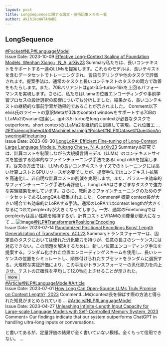 ```yaml
---
layout: post
title: LongSequenceに関する論文・技術記事メモの一覧
author: AkihikoWATANABE
---
```

## LongSequence
<div class="visible-content">
<a class="button" href="articles/Pocket.html">#Pocket</a><a class="button" href="articles/NLP.html">#NLP</a><a class="button" href="articles/LanguageModel.html">#LanguageModel</a><br><span class="issue_date">Issue Date: 2023-10-09</span>
<a href="https://github.com/AkihikoWatanabe/paper_notes/issues/1060">Effective Long-Context Scaling of Foundation Models, Wenhan Xiong+, N_A, arXiv23</a>
<span class="snippet"><span>Summary</span>私たちは、長いコンテキストをサポートする一連のLLMsを提案します。これらのモデルは、長いテキストを含むデータセットでトレーニングされ、言語モデリングや他のタスクで評価されます。提案手法は、通常のタスクと長いコンテキストのタスクの両方で改善をもたらします。また、70Bバリアントはgpt-3.5-turbo-16kを上回るパフォーマンスを実現します。さらに、私たちはLlamaの位置エンコーディングや事前学習プロセスの設計選択の影響についても分析しました。結果から、長いコンテキストの継続的な事前学習が効果的であることが示されました。</span>
<span class="snippet"><span>Comment</span>以下elvis氏のツイートの意訳Metaが32kのcontext windowをサポートする70BのLLaMa2のvariant提案し、gpt-3.5-turboをlong contextが必要なタスクでoutperform。short contextのLLaMa2を継続的に訓練して実現。これ位置エ ...</span>
<a class="button" href="articles/Efficiency_SpeedUp.html">#Efficiency/SpeedUp</a><a class="button" href="articles/MachineLearning.html">#MachineLearning</a><a class="button" href="articles/Pocket.html">#Pocket</a><a class="button" href="articles/NLP.html">#NLP</a><a class="button" href="articles/Dataset.html">#Dataset</a><a class="button" href="articles/QuestionAnswering.html">#QuestionAnswering</a><a class="button" href="articles/Finetuning.html">#Finetuning</a><br><span class="issue_date">Issue Date: 2023-09-30</span>
<a href="https://github.com/AkihikoWatanabe/paper_notes/issues/1045">LongLoRA: Efficient Fine-tuning of Long-Context Large Language Models, Yukang Chen+, N_A, arXiv23</a>
<span class="snippet"><span>Summary</span>本研究では、計算コストを制限しながら大規模言語モデル（LLMs）のコンテキストサイズを拡張する効率的なファインチューニング手法であるLongLoRAを提案します。従来の方法では、LLMsの長いコンテキストサイズでのトレーニングには高い計算コストとGPUリソースが必要でしたが、提案手法ではコンテキスト拡張を高速化し、非自明な計算コストの削減を実現します。また、パラメータ効率的なファインチューニング手法も再評価し、LongLoRAはさまざまなタスクで強力な実験結果を示しています。さらに、教師ありファインチューニングのためのデータセットであるLongQAも収集されました。</span>
<span class="snippet"><span>Comment</span># 概要context長が大きい場合でも効率的にLoRAする手法。通常のLoRAではcontext lengthが大きくなるにつれてperplexityが大きくなってしまう。一方、通常のFinetuningではperplexityは高い性能を維持するが、計算コストとVRAMの消費量が膨大になって ...</span>
<img src="https://github.com/AkihikoWatanabe/paper_notes/assets/12249301/fc3d17c7-b1ac-4741-9895-bce70cf0b356" alt="image"><a class="button" href="articles/NLP.html">#NLP</a><a class="button" href="articles/Transformer.html">#Transformer</a><a class="button" href="articles/PositionalEncoding.html">#PositionalEncoding</a><br><span class="issue_date">Issue Date: 2023-07-14</span>
<a href="https://github.com/AkihikoWatanabe/paper_notes/issues/820">Randomized Positional Encodings Boost Length Generalization of Transformers, ACL23</a>
<span class="snippet"><span>Summary</span>トランスフォーマーは、固定長のタスクにおいては優れた汎化能力を持つが、任意の長さのシーケンスには対応できない。この問題を解決するために、新しい位置エンコーディング手法を提案する。ランダム化された位置エンコーディングスキームを使用し、長いシーケンスの位置をシミュレートし、順序付けられたサブセットをランダムに選択する。大規模な実証評価により、この手法がトランスフォーマーの汎化能力を向上させ、テストの正確性を平均して12.0％向上させることが示された。</span>
</div>
<button onclick="showMore(0)">more</button>

<div class="hidden-content">
<a class="button" href="articles/Article.html">#Article</a><a class="button" href="articles/NLP.html">#NLP</a><a class="button" href="articles/LanguageModel.html">#LanguageModel</a><a class="button" href="articles/Article.html">#Article</a><br><span class="issue_date">Issue Date: 2023-07-01</span>
<a href="https://github.com/AkihikoWatanabe/paper_notes/issues/777">How Long Can Open-Source LLMs Truly Promise on Context Length?, 2023</a>
<span class="snippet"><span>Comment</span>LLMのcontext長を伸ばす際の方法と得られた知見がまとめられている ...</span>
<a class="button" href="articles/Article.html">#Article</a><a class="button" href="articles/NLP.html">#NLP</a><a class="button" href="articles/LanguageModel.html">#LanguageModel</a><br><span class="issue_date">Issue Date: 2023-04-27</span>
<a href="https://github.com/AkihikoWatanabe/paper_notes/issues/560">Unleashing Infinite-Length Input Capacity for Large-scale Language Models with Self-Controlled Memory System, 2023</a>
<span class="snippet"><span>Comment</span>> Our findings indicate that our system outperforms ChatGPT in handling ultra-long inputs or conversations.と書いてあるが、定量評価の結果が全く書いていない模様。全くもって信用できない。 ...</span>
<button onclick="hideContent(0)" style="display: none;">hide</button>
</div>
